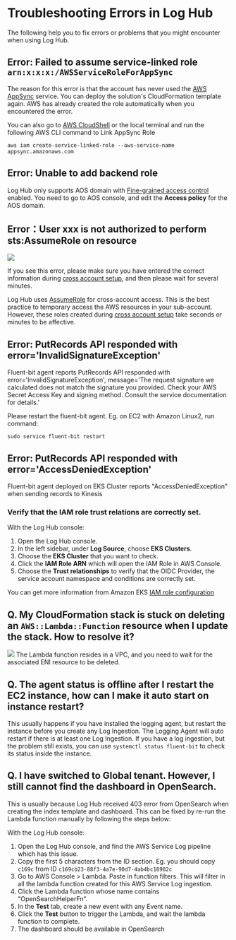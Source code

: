 # Troubleshooting Errors in Log Hub

The following help you to fix errors or problems that you might encounter when using Log Hub.

## Error: Failed to assume service-linked role `arn:x:x:x:/AWSServiceRoleForAppSync`

The reason for this error is that the account has never used the [AWS AppSync](https://aws.amazon.com/appsync/) service. You can deploy the solution's CloudFormation template again. AWS has already created the role automatically when you encountered the error. 

You can also go to [AWS CloudShell](https://aws.amazon.com/cloudshell/) or the local terminal and run the following AWS CLI command to Link AppSync Role

```
aws iam create-service-linked-role --aws-service-name appsync.amazonaws.com
```

## Error: Unable to add backend role

Log Hub only supports AOS domain with [Fine-grained access control](https://docs.aws.amazon.com/opensearch-service/latest/developerguide/fgac.html) enabled.
You need to go to AOS console, and edit the **Access policy** for the AOS domain.

## Error：User xxx is not authorized to perform sts:AssumeRole on resource

![](../images/faq/assume-role-latency.png)

If you see this error, please make sure you have entered the correct information during [cross account setup](./link-account/index.md), and then please wait for several minutes.

Log Hub uses [AssumeRole](https://docs.aws.amazon.com/STS/latest/APIReference/API_AssumeRole.html) for cross-account access.
This is the best practice to temporary access the AWS resources in your sub-account. 
However, these roles created during [cross account setup](./link-account/index.md) take seconds or minutes to be affective.


## Error: PutRecords API responded with error='InvalidSignatureException'

Fluent-bit agent reports PutRecords API responded with error='InvalidSignatureException', message='The request signature we calculated does not match the signature you provided. Check your AWS Secret Access Key and signing method. Consult the service documentation for details.'

Please restart the fluent-bit agent. Eg. on EC2 with Amazon Linux2, run command:
```commandline
sudo service fluent-bit restart
```

## Error: PutRecords API responded with error='AccessDeniedException'

Fluent-bit agent deployed on EKS Cluster reports "AccessDeniedException" when sending records to Kinesis

### Verify that the IAM role trust relations are correctly set.

With the Log Hub console:

1. Open the Log Hub console.
2. In the left sidebar, under **Log Source**, choose **EKS Clusters**.
3. Choose the **EKS Cluster** that you want to check.
4. Click the **IAM Role ARN** which will open the IAM Role in AWS Console.
5. Choose the **Trust relationships** to verify that the OIDC Provider, the service account namespace and conditions are correctly set.

You can get more information from Amazon EKS [IAM role configuration](https://docs.aws.amazon.com/eks/latest/userguide/iam-roles-for-service-accounts-technical-overview.html#iam-role-configuration)

## Q. My CloudFormation stack is stuck on deleting an `AWS::Lambda::Function` resource when I update the stack. How to resolve it?
![](../images/faq/cloudformation-stuck.png)
The Lambda function resides in a VPC, and you need to wait for the associated ENI resource to be deleted.


## Q. The agent status is offline after I restart the EC2 instance, how can I make it auto start on instance restart?

This usually happens if you have installed the logging agent, but restart the instance before you create any Log Ingestion. The Logging
Agent will auto restart if there is at least one Log Ingestion. If you have a log ingestion, but the problem still exists, you can use `systemctl status fluent-bit`
to check its status inside the instance.

## Q. I have switched to Global tenant. However, I still cannot find the dashboard in OpenSearch.

This is usually because Log Hub received 403 error from OpenSearch when creating the index template and dashboard. This 
can be fixed by re-run the Lambda function manually by following the steps below:

With the Log Hub console:

1. Open the Log Hub console, and find the AWS Service Log pipeline which has this issue.
2. Copy the first 5 characters from the ID section. Eg. you should copy `c169c` from ID `c169cb23-88f3-4a7e-90d7-4ab4bc18982c`
3. Go to AWS Console > Lambda. Paste in function filters. This will filter in all the lambda function created for this AWS Service Log ingestion.
4. Click the Lambda function whose name contains "OpenSearchHelperFn".
5. In the **Test** tab, create a new event with any Event name.
6. Click the **Test** button to trigger the Lambda, and wait the lambda function to complete.
7. The dashboard should be available in OpenSearch